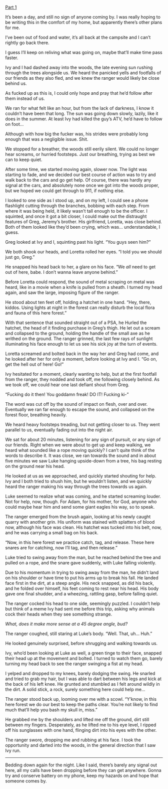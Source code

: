 [Part 1](https://www.reddit.com/r/nosleep/comments/144dsir/always_respect_the_forest_when_you_go_camping/)

It’s been a day, and still no sign of anyone coming by. I was really hoping to be writing this in the comfort of my home, but apparently there’s other plans for me.

I’ve been out of food and water, it’s all back at the campsite and I can’t rightly go back there.

I guess I’ll keep on reliving what was going on, maybe that’ll make time pass faster.

Ivy and I had dashed away into the woods, the late evening sun rushing through the trees alongside us. We heard the panicked yells and footfalls of our friends as they also fled, and we knew the ranger would likely be close behind us.

As fucked up as this is, I could only hope and pray that he’d follow after them instead of us. 

We ran for what felt like an hour, but from the lack of darkness, I know it couldn’t have been that long. The sun was going down slowly, lazily, like it does in the summer. At least Ivy had killed the guy’s ATV, he’d have to follow on foot…

Although with how big the fucker was, his strides were probably long enough that was a negligible issue. Shit.

We stopped for a breather, the woods still eerily silent. We could no longer hear screams, or hurried footsteps. Just our breathing, trying as best we can to keep quiet.

After some time, we started moving again, slower now. The light was starting to fade, and we decided our best course of action was to try and walk back to the cars and go get help. Of course, there was hardly any signal at the cars, and absolutely none once we got into the woods proper, but we hoped we could get through to 911, if nothing else.

I looked to one side as I stood up, and on my left, I could see a phone flashlight cutting through the branches, bobbing with each step. From where it was being held, it likely wasn’t tall enough to be the officer. I squinted, and once it got a bit closer, I could make out the distraught features of Greg, Jeremy’s brother. His girlfriend, Loretta, was close behind. Both of them looked like they’d been crying, which was… understandable, I guess.

Greg looked at Ivy and I, squinting past his light. “You guys seen him?”

We both shook our heads, and Loretta rolled her eyes. “I told you we should just go, Greg.”

He snapped his head back to her, a glare on his face. “We *all* need to get out of here, babe. I don’t wanna leave anyone behind.”

Before Loretta could respond, the sound of metal scraping on metal was heard, like in a movie when a knife is pulled from a sheath. I turned my head again, and saw the large, imposing figure of the ranger.

He stood about ten feet off, holding a hatchet in one hand. “Hey, there, kiddos. Using lights at night in the forest can really disturb the local flora and fauna of this here forest.”

With that sentence that sounded straight out of a PSA, he Hurled the hatchet, the head of it finding purchase in Greg’s thigh. He let out a scream and collapsed to the ground, holding the handle of the small axe as he writhed on the ground. The ranger grinned, the last few rays of sunlight illuminating his face enough to let us see his sick joy at the turn of events.

Loretta screamed and bolted back in the way her and Greg had come, and he looked after her for only a moment, before looking at Ivy and I. “Go on, get the hell out of here! Go!”

Ivy hesitated for a moment, clearly wanting to help, but at the first footfall from the ranger, they nodded and took off, me following closely behind. As we took off, we could hear one last defiant shout from Greg.

“Fucking do it then! You goddamn freak! DO IT! Fucking ki-”

The word was cut off by the sound of impact on flesh, over and over. Eventually we ran far enough to escape the sound, and collapsed on the forest floor, breathing heavily.

We heard heavy footsteps treading, but not getting closer to us. They went parallel to us, eventually fading out into the night air.

We sat for about 20 minutes, listening for any sign of pursuit, or any sign of our friends. Right when we were about to get up and keep walking, we heard what sounded like a rope moving quickly? I can’t quite think of the words to describe it. It was close, we ran towards the sound and in about five minutes we saw Luke hanging upside-down from a tree, his bag resting on the ground near his head. 

He looked at us as we approached, and quickly started shouting for help. Ivy and I both tried to shush him, but he wouldn’t listen, and we quickly heard the ranger making his way through the trees towards us again. 

Luke seemed to realize what was coming, and he started screaming louder. Not for help, now, though. For Adam, for his mother, for God, anyone who could maybe hear him and send some giant eagles his way, so to speak.

The ranger emerged from the brush again, looking at his newly caught quarry with another grin. His uniform was stained with splatters of blood now, although his face was clean. His hatchet was tucked into his belt, now, and he was carrying a small bag on his back. 

“Now, in this here forest we practice catch, tag, and release. These here snares are for catching, now I’ll tag, and then release.”

Luke tried to swing away from the man, but he reached behind the tree and pulled on a rope, and the snare gave suddenly, with Luke falling violently.

Due to his momentum in trying to swing away from the man, he didn’t land on his shoulder or have time to put his arms up to break his fall. He landed face first in the dirt, at a steep angle. His neck snapped, as did his back, and he folded over himself, his feet coming to rest near his head. His body gave one final shudder, and a wheezing, rattling gasp, before falling quiet.

The ranger cocked his head to one side, seemingly puzzled. I couldn’t help but think of a meme Ivy had sent me before this trip, asking why animals cock their heads when they see something strange. 

*What, does it make more sense at a 45 degree angle, bud?*

The ranger coughed, still staring at Luke’s body. “Well. That, uh… Huh.”

He looked genuinely surprised, before shrugging and walking towards us. 

Ivy, who’d been looking at Luke as well, a green tinge to their face, snapped their head up at the movement and bolted. I turned to watch them go, barely turning my head back to see the ranger swinging a fist at my head.

I yelped and dropped to my knees, barely dodging the swing. He snarled and tried to grab my hair, but I was able to dart between his legs and kick at the back of his left knee. He grunted and stumbled as I felt around wildly in the dirt. A solid stick, a rock, surely something here could help me…

The ranger stood back up, looming over me with a scowl. “Y’know, in this here forest we do our best to keep the paths clear. You’re not likely to find much that’ll help you bash my skull in, miss.”

He grabbed me by the shoulders and lifted me off the ground, dirt still between my fingers. Desperately, as he lifted me to his eye level, I ripped off his sunglasses with one hand, flinging dirt into his eyes with the other. 

The ranger swore, dropping me and rubbing at his face. I took the opportunity and darted into the woods, in the general direction that I saw Ivy run.

---

Bedding down again for the night. Like I said, there’s barely any signal out here, all my calls have been dropping before they can get anywhere. Gonna try and conserve battery on my phone, keep my hazards on and hope that someone comes by.